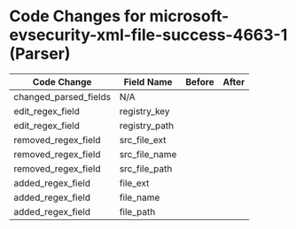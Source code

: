 # Code Changes for microsoft-evsecurity-xml-file-success-4663-1 (Parser)

| Code Change | Field Name | Before | After |
|-------------|------------|--------|-------|
| changed_parsed_fields | N/A |  |  |
| edit_regex_field | registry_key |  |  |
| edit_regex_field | registry_path |  |  |
| removed_regex_field | src_file_ext |  |  |
| removed_regex_field | src_file_name |  |  |
| removed_regex_field | src_file_path |  |  |
| added_regex_field | file_ext |  |  |
| added_regex_field | file_name |  |  |
| added_regex_field | file_path |  |  |